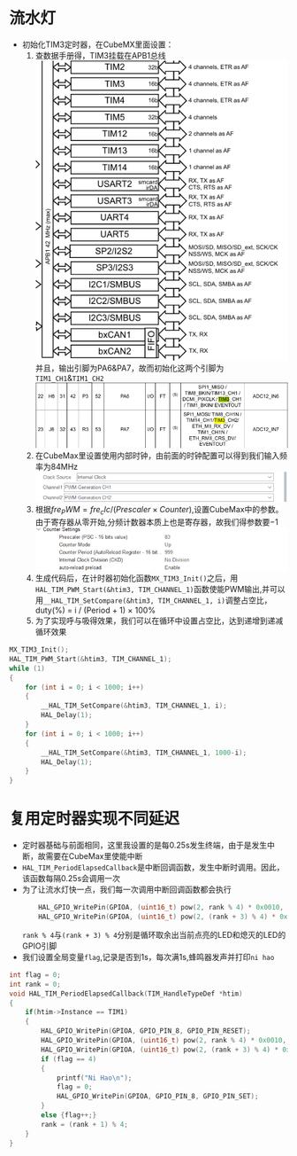 # 流水灯
- 初始化TIM3定时器，在CubeMX里面设置：  
  1. 查数据手册得，TIM3挂载在APB1总线
   ![alt text](image-1.png)  
   并且，输出引脚为PA6&PA7，故而初始化这两个引脚为`TIM1_CH1`&`TIM1_CH2`
   ![alt text](image-2.png)  
  2. 在CubeMax里设置使用内部时钟，由前面的时钟配置可以得到我们输入频率为84MHz
   ![alt text](image.png)
  3. 根据$fre_PWM = fre_clc / (Prescaler × Counter)$,设置CubeMax中的参数。由于寄存器从零开始,分频计数器本质上也是寄存器，故我们得参数要$-1$![alt text](image-3.png)
  4. 生成代码后，在计时器初始化函数`MX_TIM3_Init()`之后，用`HAL_TIM_PWM_Start(&htim3, TIM_CHANNEL_1)`函数使能PWM输出,并可以用`__HAL_TIM_SetCompare(&htim3, TIM_CHANNEL_1, i)`调整占空比，duty(%) = i / (Period + 1) × 100%
  5. 为了实现呼与吸得效果，我们可以在循环中设置占空比，达到递增到递减循环效果

```c
MX_TIM3_Init();
HAL_TIM_PWM_Start(&htim3, TIM_CHANNEL_1);
while (1)
{
    for (int i = 0; i < 1000; i++)
    {
        __HAL_TIM_SetCompare(&htim3, TIM_CHANNEL_1, i);
        HAL_Delay(1);
    }
    for (int i = 0; i < 1000; i++)
    {
        __HAL_TIM_SetCompare(&htim3, TIM_CHANNEL_1, 1000-i);
        HAL_Delay(1);
    }
}
```

# 复用定时器实现不同延迟
- 定时器基础与前面相同，这里我设置的是每0.25s发生终端，由于是发生中断，故需要在CubeMax里使能中断
-  `HAL_TIM_PeriodElapsedCallback`是中断回调函数，发生中断时调用。因此，该函数每隔0.25s会调用一次
-  为了让流水灯快一点，我们每一次调用中断回调函数都会执行
    ```c
        HAL_GPIO_WritePin(GPIOA, (uint16_t) pow(2, rank % 4) * 0x0010, GPIO_PIN_SET);
        HAL_GPIO_WritePin(GPIOA, (uint16_t) pow(2, (rank + 3) % 4) * 0x0010, GPIO_PIN_RESET);
    ```  
    `rank % 4`与`(rank + 3) % 4`分别是循环取余出当前点亮的LED和熄灭的LED的GPIO引脚
- 我们设置全局变量`flag`,记录是否到1s，每次满1s,蜂鸣器发声并打印`ni hao`

```c
int flag = 0;
int rank = 0;
void HAL_TIM_PeriodElapsedCallback(TIM_HandleTypeDef *htim)
{
    if(htim->Instance == TIM1)  
    {
		HAL_GPIO_WritePin(GPIOA, GPIO_PIN_8, GPIO_PIN_RESET);
		HAL_GPIO_WritePin(GPIOA, (uint16_t) pow(2, rank % 4) * 0x0010, GPIO_PIN_SET);
		HAL_GPIO_WritePin(GPIOA, (uint16_t) pow(2, (rank + 3) % 4) * 0x0010, GPIO_PIN_RESET);
		if (flag == 4) 
		{
			printf("Ni Hao\n");
			flag = 0;
			HAL_GPIO_WritePin(GPIOA, GPIO_PIN_8, GPIO_PIN_SET);
		}
		else {flag++;}
		rank = (rank + 1) % 4;
    }
}
```